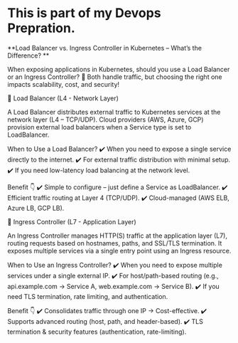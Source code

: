 # This is part of my Devops Prepration. 

**Load Balancer vs. Ingress Controller in Kubernetes – What’s the Difference? **

When exposing applications in Kubernetes, should you use a Load Balancer or an Ingress Controller? 
🔀 Both handle traffic, but choosing the right one impacts scalability, cost, and security!

🔀 Load Balancer (L4 - Network Layer)

A Load Balancer distributes external traffic to Kubernetes services at the network layer (L4 – TCP/UDP). Cloud providers (AWS, Azure, GCP) provision external load balancers when a Service type is set to LoadBalancer.

When to Use a Load Balancer?
✔️ When you need to expose a single service directly to the internet.
✔️ For external traffic distribution with minimal setup.
✔️ If you need low-latency load balancing at the network level.

Benefit 👇
✔️ Simple to configure – just define a Service as LoadBalancer.
✔️ Efficient traffic routing at Layer 4 (TCP/UDP).
✔️ Cloud-managed (AWS ELB, Azure LB, GCP LB).

🔀 Ingress Controller (L7 - Application Layer)

An Ingress Controller manages HTTP(S) traffic at the application layer (L7), routing requests based on hostnames, paths, and SSL/TLS termination. It exposes multiple services via a single entry point using an Ingress resource.

When to Use an Ingress Controller?
✔️ When you need to expose multiple services under a single external IP.
✔️ For host/path-based routing (e.g., api.example.com → Service A, web.example.com → Service B).
✔️ If you need TLS termination, rate limiting, and authentication.

Benefit 👇
✔️ Consolidates traffic through one IP → Cost-effective.
✔️ Supports advanced routing (host, path, and header-based).
✔️ TLS termination & security features (authentication, rate-limiting).
